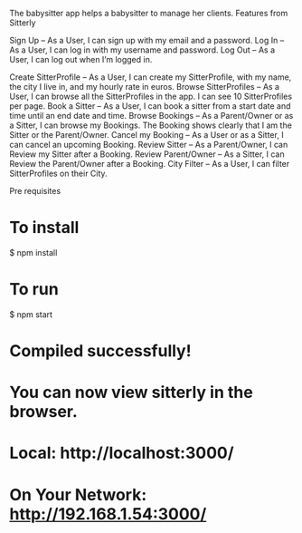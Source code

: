 The babysitter app helps a babysitter to manage her clients. 
Features from Sitterly

Sign Up – As a User, I can sign up with my email and a password.
Log In – As a User, I can log in with my username and password.
Log Out – As a User, I can log out when I’m logged in.

Create SitterProfile – As a User, I can create my SitterProfile, with my name, the city I live in, and my hourly rate in euros.
Browse SitterProfiles – As a User, I can browse all the SitterProfiles in the app. I can see 10 SitterProfiles per page.
Book a Sitter – As a User, I can book a sitter from a start date and time until an end date and time.
Browse Bookings – As a Parent/Owner or as a Sitter, I can browse my Bookings. The Booking shows clearly that I am the Sitter or the Parent/Owner.
Cancel my Booking – As a User or as a Sitter, I can cancel an upcoming Booking.
Review Sitter – As a Parent/Owner, I can Review my Sitter after a Booking.
Review Parent/Owner – As a Sitter, I can Review the Parent/Owner after a Booking.
City Filter – As a User, I can filter SitterProfiles on their City.

Pre requisites


# To install
$ npm install

# To run
$ npm start

# Compiled successfully!
#
# You can now view sitterly in the browser.
#
#  Local:            http://localhost:3000/
#  On Your Network:  http://192.168.1.54:3000/
#